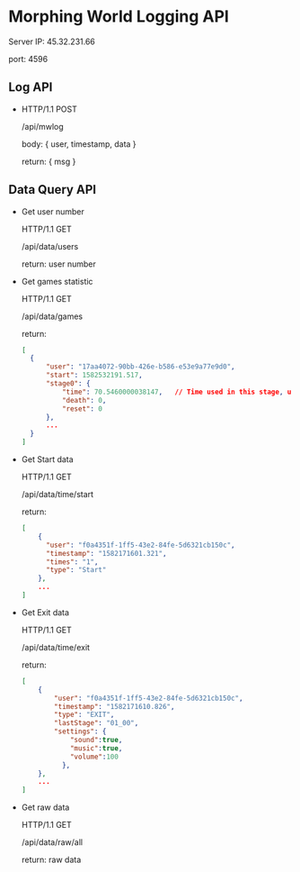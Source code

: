 # Morphing World Logging API
Server IP: 45.32.231.66

port: 4596

## Log API
- HTTP/1.1 POST
  
  /api/mwlog
  
  body: { user, timestamp, data }

  return: { msg }

## Data Query API
- Get user number

  HTTP/1.1 GET
  
  /api/data/users
  
  return: user number

- Get games statistic

  HTTP/1.1 GET
  
  /api/data/games
  
  return:
  
  ```json
  [
    {
        "user": "17aa4072-90bb-426e-b586-e53e9a77e9d0",
        "start": 1582532191.517,
        "stage0": {
            "time": 70.5460000038147,   // Time used in this stage, unit is second
            "death": 0,
            "reset": 0
        },
        ...
    }
  ]
  ```

- Get Start data

  HTTP/1.1 GET

  /api/data/time/start
  
  return: 

  ```json
  [
      {
        "user": "f0a4351f-1ff5-43e2-84fe-5d6321cb150c",
        "timestamp": "1582171601.321",
        "times": "1",
        "type": "Start"
      },
      ...
  ]
  ```

- Get Exit data

  HTTP/1.1 GET

  /api/data/time/exit
  
  return: 

  ```json
  [
      {
          "user": "f0a4351f-1ff5-43e2-84fe-5d6321cb150c",
          "timestamp": "1582171610.826",
          "type": "EXIT",
          "lastStage": "01_00",
          "settings": {
              "sound":true,
              "music":true,
              "volume":100
            },
      },
      ...
  ]
  ```

- Get raw data

  HTTP/1.1 GET
  
  /api/data/raw/all
  
  return: raw data